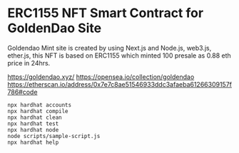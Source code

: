 # ERC1155 NFT Smart Contract for GoldenDao Site

Goldendao Mint site is created by using Next.js and Node.js, web3.js, ether.js, this NFT is based on ERC1155 which minted 100 presale as 0.88 eth price in 24hrs.

https://goldendao.xyz/
https://opensea.io/collection/goldendao
https://etherscan.io/address/0x7e7c8ae51546933ddc3afaeba61266309157f786#code

```shell
npx hardhat accounts
npx hardhat compile
npx hardhat clean
npx hardhat test
npx hardhat node
node scripts/sample-script.js
npx hardhat help
```
